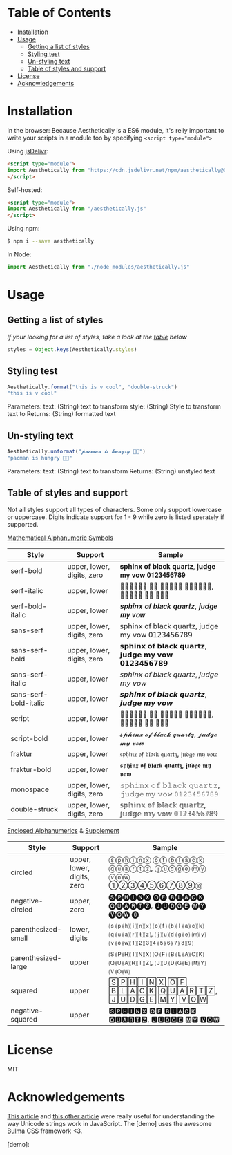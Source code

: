 # Table of Contents  <!-- omit in toc -->
- [Installation](#installation)
- [Usage](#usage)
  - [Getting a list of styles](#getting-a-list-of-styles)
  - [Styling test](#styling-test)
  - [Un-styling text](#un-styling-text)
  - [Table of styles and support](#table-of-styles-and-support)
- [License](#license)
- [Acknowledgements](#acknowledgements)

# Installation
In the browser:
Because Aesthetically is a ES6 module, it's relly important to write your scripts in a module too by specifying `<script type="module">`

Using [jsDelivr](https://www.jsdelivr.com/):
```html
<script type="module">
import Aesthetically from "https://cdn.jsdelivr.net/npm/aesthetically@0.0.1/aesthetically.js"
</script>
```
Self-hosted:
```html
<script type="module">
import Aesthetically from "/aesthetically.js"
</script>
```
Using npm:
```bash
$ npm i --save aesthetically
```
In Node:
```javascript
import Aesthetically from "./node_modules/aesthetically.js"
```

# Usage
## Getting a list of styles
_If your looking for a list of styles, take a look at the [table](#table-of-styles-and-support) below_
```javascript
styles = Object.keys(Aesthetically.styles)
```
## Styling test
```javascript
Aesthetically.format("this is v cool", "double-struck")
"this is v cool"
```
Parameters: text: (String) text to transform
            style: (String) Style to transform text to
Returns: (String) formatted text

## Un-styling text
```javascript
Aesthetically.unformat("𝓹𝓪𝓬𝓶𝓪𝓷 𝓲𝓼 𝓱𝓾𝓷𝓰𝓻𝔂 👾🍔")
"pacman is hungry 👾🍔"
```
Parameters: text: (String) text to transform
Returns: (String) unstyled text

## Table of styles and support
Not all styles support all types of characters. Some only support lowercase or uppercase. Digits indicate support for 1 - 9 while zero is listed sperately if supported.

[Mathematical Alphanumeric Symbols](https://en.wikipedia.org/wiki/Mathematical_Alphanumeric_Symbols)

| Style                 | Support                    | Sample                                                                                 |
| --------------------- | -------------------------- | -------------------------------------------------------------------------------------- |
| serf-bold             | upper, lower, digits, zero | 𝐬𝐩𝐡𝐢𝐧𝐱 𝐨𝐟 𝐛𝐥𝐚𝐜𝐤 𝐪𝐮𝐚𝐫𝐭𝐳, 𝐣𝐮𝐝𝐠𝐞 𝐦𝐲 𝐯𝐨𝐰 𝟎𝟏𝟐𝟑𝟒𝟓𝟔𝟕𝟖𝟗 |
| serf-italic           | upper, lower               | 𝑠𝑝𝑕𝑖𝑛𝑥 𝑜𝑓 𝑏𝑙𝑎𝑐𝑘 𝑞𝑢𝑎𝑟𝑡𝑧, 𝑗𝑢𝑑𝑔𝑒 𝑚𝑦 𝑣𝑜𝑤                      |
| serf-bold-italic      | upper, lower               | 𝒔𝒑𝒉𝒊𝒏𝒙 𝒐𝒇 𝒃𝒍𝒂𝒄𝒌 𝒒𝒖𝒂𝒓𝒕𝒛, 𝒋𝒖𝒅𝒈𝒆 𝒎𝒚 𝒗𝒐𝒘                      |
| sans-serf             | upper, lower, digits, zero | 𝗌𝗉𝗁𝗂𝗇𝗑 𝗈𝖿 𝖻𝗅𝖺𝖼𝗄 𝗊𝗎𝖺𝗋𝗍𝗓, 𝗃𝗎𝖽𝗀𝖾 𝗆𝗒 𝗏𝗈𝗐 𝟢𝟣𝟤𝟥𝟦𝟧𝟨𝟩𝟪𝟫 |
| sans-serf-bold        | upper, lower, digits, zero | 𝘀𝗽𝗵𝗶𝗻𝘅 𝗼𝗳 𝗯𝗹𝗮𝗰𝗸 𝗾𝘂𝗮𝗿𝘁𝘇, 𝗷𝘂𝗱𝗴𝗲 𝗺𝘆 𝘃𝗼𝘄 𝟬𝟭𝟮𝟯𝟰𝟱𝟲𝟳𝟴𝟵 |
| sans-serf-italic      | upper, lower               | 𝘴𝘱𝘩𝘪𝘯𝘹 𝘰𝘧 𝘣𝘭𝘢𝘤𝘬 𝘲𝘶𝘢𝘳𝘵𝘻, 𝘫𝘶𝘥𝘨𝘦 𝘮𝘺 𝘷𝘰𝘸                      |
| sans-serf-bold-italic | upper, lower               | 𝙨𝙥𝙝𝙞𝙣𝙭 𝙤𝙛 𝙗𝙡𝙖𝙘𝙠 𝙦𝙪𝙖𝙧𝙩𝙯, 𝙟𝙪𝙙𝙜𝙚 𝙢𝙮 𝙫𝙤𝙬                      |
| script                | upper, lower               | 𝓈𝓅𝒽𝒾𝓃𝓍 𝓄𝒻 𝒷𝓁𝒶𝒸𝓀 𝓆𝓊𝒶𝓇𝓉𝓏, 𝒿𝓊𝒹𝒼𝒺 𝓂𝓎 𝓋𝓄𝓌                      |
| script-bold           | upper, lower               | 𝓼𝓹𝓱𝓲𝓷𝔁 𝓸𝓯 𝓫𝓵𝓪𝓬𝓴 𝓺𝓾𝓪𝓻𝓽𝔃, 𝓳𝓾𝓭𝓰𝓮 𝓶𝔂 𝓿𝓸𝔀                      |
| fraktur               | upper, lower               | 𝔰𝔭𝔥𝔦𝔫𝔵 𝔬𝔣 𝔟𝔩𝔞𝔠𝔨 𝔮𝔲𝔞𝔯𝔱𝔷, 𝔧𝔲𝔡𝔤𝔢 𝔪𝔶 𝔳𝔬𝔴                      |
| fraktur-bold          | upper, lower               | 𝖘𝖕𝖍𝖎𝖓𝖝 𝖔𝖋 𝖇𝖑𝖆𝖈𝖐 𝖖𝖚𝖆𝖗𝖙𝖟, 𝖏𝖚𝖉𝖌𝖊 𝖒𝖞 𝖛𝖔𝖜                      |
| monospace             | upper, lower, digits, zero | 𝚜𝚙𝚑𝚒𝚗𝚡 𝚘𝚏 𝚋𝚕𝚊𝚌𝚔 𝚚𝚞𝚊𝚛𝚝𝚣, 𝚓𝚞𝚍𝚐𝚎 𝚖𝚢 𝚟𝚘𝚠 𝟶𝟷𝟸𝟹𝟺𝟻𝟼𝟽𝟾𝟿 |
| double-struck         | upper, lower, digits, zero | 𝕤𝕡𝕙𝕚𝕟𝕩 𝕠𝕗 𝕓𝕝𝕒𝕔𝕜 𝕢𝕦𝕒𝕣𝕥𝕫, 𝕛𝕦𝕕𝕘𝕖 𝕞𝕪 𝕧𝕠𝕨 𝟘𝟙𝟚𝟛𝟜𝟝𝟞𝟟𝟠𝟡 |

[Enclosed Alphanumerics](https://en.wikipedia.org/wiki/Enclosed_Alphanumerics) & [Supplement](https://en.wikipedia.org/wiki/Enclosed_Alphanumeric_Supplement)

| Style               | Support                    | Sample                                                              |
| ------------------- | -------------------------- | ------------------------------------------------------------------- |
| circled             | upper, lower, digits, zero | ⓢⓟⓗⓘⓝⓧ ⓞⓕ ⓑⓛⓐⓒⓚ ⓠⓤⓐⓡⓣⓩ, ⓙⓤⓓⓖⓔ ⓜⓨ ⓥⓞⓦ ①②③④⑤⑥⑦⑧⑨⑩                     |
| negative-circled    | upper, zero                | 🅢🅟🅗🅘🅝🅧 🅞🅕 🅑🅛🅐🅒🅚 🅠🅤🅐🅡🅣🅩, 🅙🅤🅓🅖🅔 🅜🅨 🅥🅞🅦 ⓿ |
| parenthesized-small | lower, digits              | ⒮⒫⒣⒤⒩⒳ ⒪⒡ ⒝⒧⒜⒞⒦ ⒬⒰⒜⒭⒯⒵, ⒥⒰⒟⒢⒠ ⒨⒴ ⒱⒪⒲⑴⑵⑶⑷⑸⑹⑺⑻⑼                       |
| parenthesized-large | upper                      | 🄢🄟🄗🄘🄝🄧 🄞🄕 🄑🄛🄐🄒🄚 🄠🄤🄐🄡🄣🄩, 🄙🄤🄓🄖🄔 🄜🄨 🄥🄞🄦   |
| squared             | upper                      | 🅂🄿🄷🄸🄽🅇 🄾🄵 🄱🄻🄰🄲🄺 🅀🅄🄰🅁🅃🅉, 🄹🅄🄳🄶🄴 🄼🅈 🅅🄾🅆   |
| negative-squared    | upper                      | 🆂🅿🅷🅸🅽🆇 🅾🅵 🅱🅻🅰🅲🅺 🆀🆄🅰🆁🆃🆉, 🅹🆄🅳🅶🅴 🅼🆈 🆅🅾🆆   |

# License
MIT

# Acknowledgements
[This article](https://dmitripavlutin.com/what-every-javascript-developer-should-know-about-unicode/) and [this other article](https://mathiasbynens.be/notes/javascript-encoding) were really useful for understanding the way Unicode strings work in JavaScript. 
The [demo] uses the awesome [Bulma](https://bulma.io/) CSS framework <3.

[demo]: